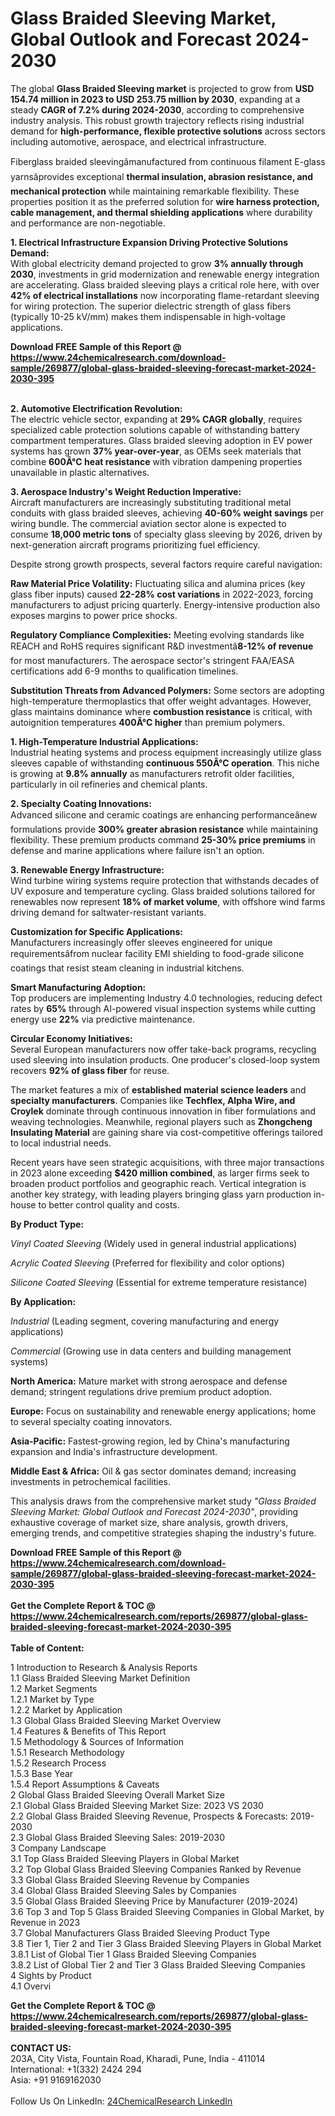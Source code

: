 <h1>Glass Braided Sleeving Market, Global Outlook and Forecast 2024-2030</h1><p>The global <strong>Glass Braided Sleeving market</strong> is projected to grow from <strong>USD 154.74 million in 2023 to USD 253.75 million by 2030</strong>, expanding at a steady <strong>CAGR of 7.2% during 2024-2030</strong>, according to comprehensive industry analysis. This robust growth trajectory reflects rising industrial demand for <strong>high-performance, flexible protective solutions</strong> across sectors including automotive, aerospace, and electrical infrastructure.</p><p>Fiberglass braided sleevingâmanufactured from continuous filament E-glass yarnsâprovides exceptional <strong>thermal insulation, abrasion resistance, and mechanical protection</strong> while maintaining remarkable flexibility. These properties position it as the preferred solution for <strong>wire harness protection, cable management, and thermal shielding applications</strong> where durability and performance are non-negotiable.</p><p><strong>1. Electrical Infrastructure Expansion Driving Protective Solutions Demand:</strong><br>
With global electricity demand projected to grow <strong>3% annually through 2030</strong>, investments in grid modernization and renewable energy integration are accelerating. Glass braided sleeving plays a critical role here, with over <strong>42% of electrical installations</strong> now incorporating flame-retardant sleeving for wiring protection. The superior dielectric strength of glass fibers (typically 10-25 kV/mm) makes them indispensable in high-voltage applications.</p><div><b>Download FREE Sample of this Report @ 
            <a href="https://www.24chemicalresearch.com/download-sample/269877/global-glass-braided-sleeving-forecast-market-2024-2030-395">
            https://www.24chemicalresearch.com/download-sample/269877/global-glass-braided-sleeving-forecast-market-2024-2030-395</a></b></div><br><p><strong>2. Automotive Electrification Revolution:</strong><br>
The electric vehicle sector, expanding at <strong>29% CAGR globally</strong>, requires specialized cable protection solutions capable of withstanding battery compartment temperatures. Glass braided sleeving adoption in EV power systems has grown <strong>37% year-over-year</strong>, as OEMs seek materials that combine <strong>600Â°C heat resistance</strong> with vibration dampening properties unavailable in plastic alternatives.</p><p><strong>3. Aerospace Industry's Weight Reduction Imperative:</strong><br>
Aircraft manufacturers are increasingly substituting traditional metal conduits with glass braided sleeves, achieving <strong>40-60% weight savings</strong> per wiring bundle. The commercial aviation sector alone is expected to consume <strong>18,000 metric tons</strong> of specialty glass sleeving by 2026, driven by next-generation aircraft programs prioritizing fuel efficiency.</p><p>Despite strong growth prospects, several factors require careful navigation:</p><p><strong>Raw Material Price Volatility:</strong> Fluctuating silica and alumina prices (key glass fiber inputs) caused <strong>22-28% cost variations</strong> in 2022-2023, forcing manufacturers to adjust pricing quarterly. Energy-intensive production also exposes margins to power price shocks.</p><p><strong>Regulatory Compliance Complexities:</strong> Meeting evolving standards like REACH and RoHS requires significant R&amp;D investmentâ<strong>8-12% of revenue</strong> for most manufacturers. The aerospace sector's stringent FAA/EASA certifications add 6-9 months to qualification timelines.</p><p><strong>Substitution Threats from Advanced Polymers:</strong> Some sectors are adopting high-temperature thermoplastics that offer weight advantages. However, glass maintains dominance where <strong>combustion resistance</strong> is critical, with autoignition temperatures <strong>400Â°C higher</strong> than premium polymers.</p><p><strong>1. High-Temperature Industrial Applications:</strong><br>
Industrial heating systems and process equipment increasingly utilize glass sleeves capable of withstanding <strong>continuous 550Â°C operation</strong>. This niche is growing at <strong>9.8% annually</strong> as manufacturers retrofit older facilities, particularly in oil refineries and chemical plants.</p><p><strong>2. Specialty Coating Innovations:</strong><br>
Advanced silicone and ceramic coatings are enhancing performanceânew formulations provide <strong>300% greater abrasion resistance</strong> while maintaining flexibility. These premium products command <strong>25-30% price premiums</strong> in defense and marine applications where failure isn't an option.</p><p><strong>3. Renewable Energy Infrastructure:</strong><br>
Wind turbine wiring systems require protection that withstands decades of UV exposure and temperature cycling. Glass braided solutions tailored for renewables now represent <strong>18% of market volume</strong>, with offshore wind farms driving demand for saltwater-resistant variants.</p><p><strong>Customization for Specific Applications:</strong><br>
	Manufacturers increasingly offer sleeves engineered for unique requirementsâfrom nuclear facility EMI shielding to food-grade silicone coatings that resist steam cleaning in industrial kitchens.</p><p><strong>Smart Manufacturing Adoption:</strong><br>
	Top producers are implementing Industry 4.0 technologies, reducing defect rates by <strong>65%</strong> through AI-powered visual inspection systems while cutting energy use <strong>22%</strong> via predictive maintenance.</p><p><strong>Circular Economy Initiatives:</strong><br>
	Several European manufacturers now offer take-back programs, recycling used sleeving into insulation products. One producer's closed-loop system recovers <strong>92% of glass fiber</strong> for reuse.</p><p>The market features a mix of <strong>established material science leaders</strong> and <strong>specialty manufacturers</strong>. Companies like <strong>Techflex, Alpha Wire, and Croylek</strong> dominate through continuous innovation in fiber formulations and weaving technologies. Meanwhile, regional players such as <strong>Zhongcheng Insulating Material</strong> are gaining share via cost-competitive offerings tailored to local industrial needs.</p><p>Recent years have seen strategic acquisitions, with three major transactions in 2023 alone exceeding <strong>$420 million combined</strong>, as larger firms seek to broaden product portfolios and geographic reach. Vertical integration is another key strategy, with leading players bringing glass yarn production in-house to better control quality and costs.</p><p><strong>By Product Type:</strong></p><p><em>Vinyl Coated Sleeving</em> (Widely used in general industrial applications)</p><p><em>Acrylic Coated Sleeving</em> (Preferred for flexibility and color options)</p><p><em>Silicone Coated Sleeving</em> (Essential for extreme temperature resistance)</p><p><strong>By Application:</strong></p><p><em>Industrial</em> (Leading segment, covering manufacturing and energy applications)</p><p><em>Commercial</em> (Growing use in data centers and building management systems)</p><p><strong>North America:</strong> Mature market with strong aerospace and defense demand; stringent regulations drive premium product adoption.</p><p><strong>Europe:</strong> Focus on sustainability and renewable energy applications; home to several specialty coating innovators.</p><p><strong>Asia-Pacific:</strong> Fastest-growing region, led by China's manufacturing expansion and India's infrastructure development.</p><p><strong>Middle East &amp; Africa:</strong> Oil &amp; gas sector dominates demand; increasing investments in petrochemical facilities.</p><p>This analysis draws from the comprehensive market study <em>"Glass Braided Sleeving Market: Global Outlook and Forecast 2024-2030"</em>, providing exhaustive coverage of market size, share analysis, growth drivers, emerging trends, and competitive strategies shaping the industry's future.</p><div><b>Download FREE Sample of this Report @ 
            <a href="https://www.24chemicalresearch.com/download-sample/269877/global-glass-braided-sleeving-forecast-market-2024-2030-395">
            https://www.24chemicalresearch.com/download-sample/269877/global-glass-braided-sleeving-forecast-market-2024-2030-395</a></b></div><br><div><b>Get the Complete Report & TOC @ 
            <a href="https://www.24chemicalresearch.com/reports/269877/global-glass-braided-sleeving-forecast-market-2024-2030-395">
            https://www.24chemicalresearch.com/reports/269877/global-glass-braided-sleeving-forecast-market-2024-2030-395</a></b></div><br>
            <b>Table of Content:</b><p>1 Introduction to Research & Analysis Reports<br />
    1.1 Glass Braided Sleeving Market Definition<br />
    1.2 Market Segments<br />
        1.2.1 Market by Type<br />
        1.2.2 Market by Application<br />
    1.3 Global Glass Braided Sleeving Market Overview<br />
    1.4 Features & Benefits of This Report<br />
    1.5 Methodology & Sources of Information<br />
        1.5.1 Research Methodology<br />
        1.5.2 Research Process<br />
        1.5.3 Base Year<br />
        1.5.4 Report Assumptions & Caveats<br />
2 Global Glass Braided Sleeving Overall Market Size<br />
    2.1 Global Glass Braided Sleeving Market Size: 2023 VS 2030<br />
    2.2 Global Glass Braided Sleeving Revenue, Prospects & Forecasts: 2019-2030<br />
    2.3 Global Glass Braided Sleeving Sales: 2019-2030<br />
3 Company Landscape<br />
    3.1 Top Glass Braided Sleeving Players in Global Market<br />
    3.2 Top Global Glass Braided Sleeving Companies Ranked by Revenue<br />
    3.3 Global Glass Braided Sleeving Revenue by Companies<br />
    3.4 Global Glass Braided Sleeving Sales by Companies<br />
    3.5 Global Glass Braided Sleeving Price by Manufacturer (2019-2024)<br />
    3.6 Top 3 and Top 5 Glass Braided Sleeving Companies in Global Market, by Revenue in 2023<br />
    3.7 Global Manufacturers Glass Braided Sleeving Product Type<br />
    3.8 Tier 1, Tier 2 and Tier 3 Glass Braided Sleeving Players in Global Market<br />
        3.8.1 List of Global Tier 1 Glass Braided Sleeving Companies<br />
        3.8.2 List of Global Tier 2 and Tier 3 Glass Braided Sleeving Companies<br />
4 Sights by Product<br />
    4.1 Overvi</p><div><b>Get the Complete Report & TOC @ 
            <a href="https://www.24chemicalresearch.com/reports/269877/global-glass-braided-sleeving-forecast-market-2024-2030-395">
            https://www.24chemicalresearch.com/reports/269877/global-glass-braided-sleeving-forecast-market-2024-2030-395</a></b></div><br><b>CONTACT US:</b><br>
            203A, City Vista, Fountain Road, Kharadi, Pune, India - 411014<br>
            International: +1(332) 2424 294<br>
            Asia: +91 9169162030 <br><br>
            Follow Us On LinkedIn: <a href="https://www.linkedin.com/company/24chemicalresearch/">24ChemicalResearch LinkedIn</a>